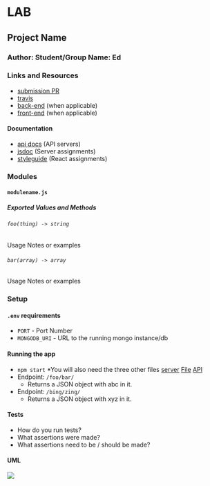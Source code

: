 # LAB 

## Project Name

### Author: Student/Group Name: Ed

### Links and Resources
* [submission PR](https://github.com/EdDearment-401-advanced-javascript/lab19Logger/pull/1)
* [travis](https://travis-ci.com/EdDearment-401-advanced-javascript/lab19Logger)
* [back-end]() (when applicable)
* [front-end](http://xyz.com) (when applicable)

#### Documentation
* [api docs](http://xyz.com) (API servers)
* [jsdoc](http://xyz.com) (Server assignments)
* [styleguide](http://xyz.com) (React assignments)

### Modules
#### `modulename.js`
##### Exported Values and Methods

###### `foo(thing) -> string`
Usage Notes or examples

###### `bar(array) -> array`
Usage Notes or examples

### Setup
#### `.env` requirements
* `PORT` - Port Number
* `MONGODB_URI` - URL to the running mongo instance/db

#### Running the app
* `npm start`
*You will also need the three other files
[server](https://github.com/EdDearment-401-advanced-javascript/lab19Server)
[File](https://github.com/EdDearment-401-advanced-javascript/lab19file)
[API](https://github.com/EdDearment-401-advanced-javascript/lab19API)
* Endpoint: `/foo/bar/`
  * Returns a JSON object with abc in it.
* Endpoint: `/bing/zing/`
  * Returns a JSON object with xyz in it.
  
#### Tests
* How do you run tests?
* What assertions were made?
* What assertions need to be / should be made?

#### UML
![](./assets/----.jpg)
